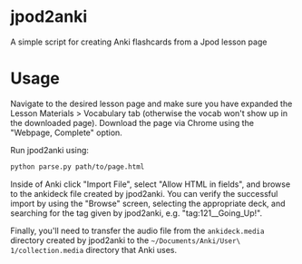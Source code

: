 # jpod2anki
A simple script for creating Anki flashcards from a Jpod lesson page

# Usage

Navigate to the desired lesson page and make sure you have expanded the Lesson Materials > Vocabulary tab (otherwise
the vocab won't show up in the downloaded page). Download the page via Chrome using the "Webpage, Complete" option.

Run jpod2anki using:

```bash
python parse.py path/to/page.html
```

Inside of Anki click "Import File", select "Allow HTML in fields", and browse to the ankideck file created by jpod2anki.
You can verify the successful import by using the "Browse" screen, selecting the appropriate deck, and searching for the tag
given by jpod2anki, e.g. "tag:121__Going_Up!". 

Finally, you'll need to transfer the audio file from the `ankideck.media` directory created by jpod2anki to the 
`~/Documents/Anki/User\ 1/collection.media` directory that Anki uses. 

